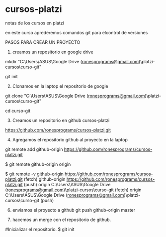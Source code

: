 # cursos-platzi
notas de los cursos en platzi

en este curso aprederemos comandos git para elcontrol de versiones

PASOS PARA CREAR UN PROYECTO

1. creamos un repositorio en google drive

mkdir "C:\Users\ASUS\Google Drive (ronesprograms@gmail.com)\platzi-cursos\curso-git"

git init


2. Clonamos en la laptop el repositorio de google

git clone "C:\Users\ASUS\Google Drive (ronesprograms@gmail.com)\platzi-cursos\curso-git"

cd curso-git


3. Creamos un repositorio en github cursos-platzi

https://github.com/ronesprograms/cursos-platzi.git


4. Agregamos el repositorio github al proyecto en la laptop

git remote add github-origin https://github.com/ronesprograms/cursos-platzi.git

$ git remote
github-origin
origin

$ git remote -v
github-origin   https://github.com/ronesprograms/cursos-platzi.git (fetch)
github-origin   https://github.com/ronesprograms/cursos-platzi.git (push)
origin  C:\Users\ASUS\Google Drive (ronesprograms@gmail.com)\platzi-cursos\curso-git (fetch)
origin  C:\Users\ASUS\Google Drive (ronesprograms@gmail.com)\platzi-cursos\curso-git (push)

6. enviamos el proyecto a github
git push github-origin master

5. hacemos un merge con el repositorio de github.


#Inicializar el repositorio.
$ git init 